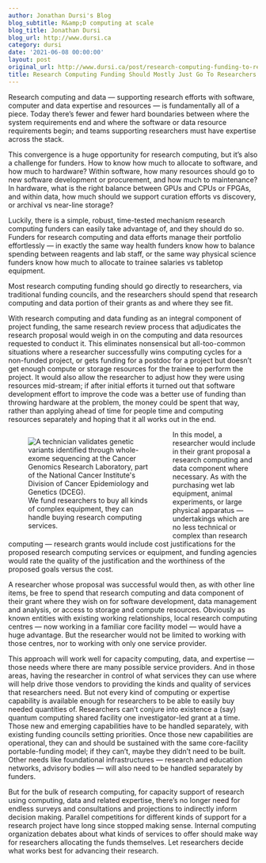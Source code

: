 ```yaml
---
author: Jonathan Dursi's Blog
blog_subtitle: R&amp;D computing at scale
blog_title: Jonathan Dursi
blog_url: http://www.dursi.ca
category: dursi
date: '2021-06-08 00:00:00'
layout: post
original_url: http://www.dursi.ca/post/research-computing-funding-to-researchers.html
title: Research Computing Funding Should Mostly Just Go To Researchers
---
```


<p>Research computing and data — supporting research efforts with
software, computer and data expertise and resources — is fundamentally
all of a piece.  Today  there’s fewer and fewer hard boundaries
between where the system requirements end and where the software
or data resource requirements begin; and teams supporting researchers
must have expertise across the stack.</p>

<p>This convergence is a huge opportunity for research computing, but
it’s also a challenge for funders.  How to know how much to allocate to software,
and how much to hardware?  Within software, how many resources
should go to new software development or procurement, and how much
to maintenance?  In hardware, what is the right balance between
GPUs and CPUs or FPGAs, and within data, how much should we support
curation efforts vs discovery, or archival vs near-line storage?</p>

<p>Luckily, there is a simple, robust, time-tested mechanism research
computing funders can easily take advantage of, and they should do so.
Funders for research computing and data efforts manage their portfolio
effortlessly — in exactly the same way health funders
know how to balance spending between reagents and lab staff, or the
same way physical science funders know how much to allocate to
trainee salaries vs tabletop equipment.</p>

<p>Most research computing funding should go directly to researchers,
via traditional funding councils, and the researchers should spend
that research computing and data portion of their grants as and where
they see fit.</p>

<p>With research computing and data funding as an integral component
of project funding, the same research review process that adjudicates
the research proposal would weigh in on the computing and data
resources requested to conduct it.  This eliminates nonsensical but
all-too-common situations where a researcher successfully wins computing
cycles for a non-funded project, or gets funding for a postdoc for
a project but doesn’t get enough compute or storage resources for
the trainee to perform the project.  It would also allow the
researcher to adjust how they were using resources mid-stream; if
after initial efforts it turned out that software development effort
to improve the code was a better use of funding than throwing
hardware at the problem, the money could be spent that way, rather
than applying ahead of time for people time and computing resources
separately and hoping that it all works out in the end.</p>

<figure style="width: 50%; float: left;">
  <img alt="A technician validates genetic variants identified through whole-exome sequencing at the Cancer Genomics Research Laboratory, part of the National Cancer Institute's Division of Cancer Epidemiology and Genetics (DCEG)." src="https://www.dursi.ca/assets/research_computing_funding_to_researchers/national-cancer-institute-LxPrHCm8-TI-unsplash.jpg" />
  <figcaption>We fund researchers to buy all kinds of complex equipment, they can handle buying research computing services.</figcaption>
</figure>
<p>In this model, a researcher would include in their grant proposal
a research computing and data component where necessary.  As with
the purchasing wet lab equipment, animal experiments, or large
physical apparatus — undertakings which are no less technical or
complex than research computing — research grants would include
cost justifications for the proposed research computing services
or equipment, and funding agencies would rate the quality of the
justification and the worthiness of the proposed goals versus the
cost.</p>

<p>A researcher whose proposal was successful would then, as with other
line items, be free to spend that research computing and data
component of their grant where they wish on for software development,
data management and analysis, or access to storage and compute
resources.   Obviously as known entities with existing working
relationships, local research computing centres — now working in a
familiar core facility model — would have a huge advantage.  But
the researcher would not be limited to working with those centres,
nor to working with only one service provider.</p>

<p>This approach will work well for capacity computing, data, and
expertise — those needs where there are many possible service
providers.  And in those areas, having the researcher in control
of what services they can use where will help drive those vendors
to providing the kinds and quality of services that researchers
need.  But not every kind of computing or expertise capability is
available enough for researchers to be able to easily buy needed
quantities of.  Researchers can’t conjure into existence a (say)
quantum computing shared facility one investigator-led grant at a
time.  Those new and emerging capabilities have to be handled
separately, with existing funding councils setting priorities. Once
those new capabilities are operational, they can and should be
sustained with the same core-facility portable-funding model; if
they can’t, maybe they didn’t need to be built.  Other needs like
foundational infrastructures — research and education networks,
advisory bodies — will also need to be handled separately by funders.</p>

<p>But for the bulk of research computing, for capacity support of
research using computing, data and related expertise, there’s no
longer need for endless surveys and consultations and projections
to indirectly inform decision making.  Parallel competitions for
different kinds of support for a research project have long since
stopped making sense.  Internal computing organization debates about
what kinds of services to offer should make way for researchers
allocating the funds themselves.  Let researchers decide what works
best for advancing their research.</p>
